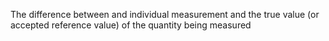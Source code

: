 The difference between and individual measurement and the true value (or accepted reference value) of the quantity being measured